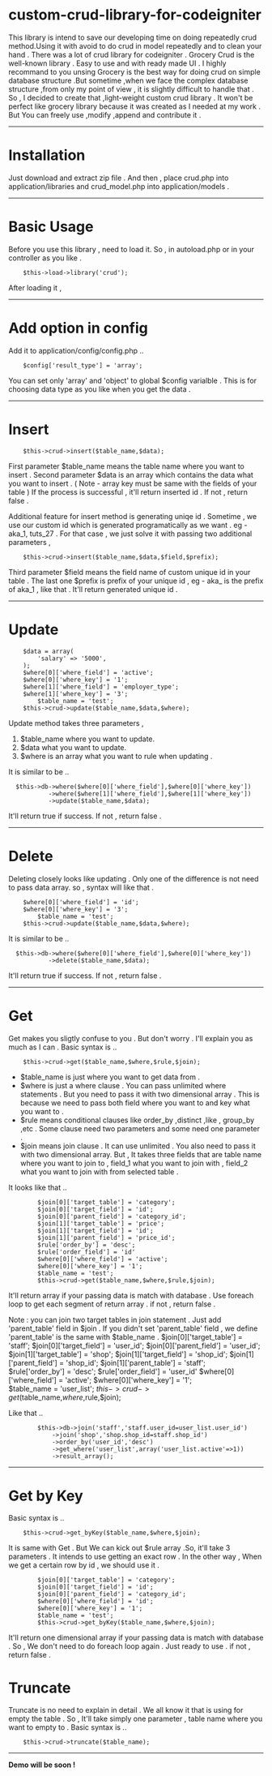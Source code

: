 custom-crud-library-for-codeigniter
===================================

This library is intend to save our developing time on doing repeatedly crud method.Using it with avoid to do crud 
in model repeatedly and to clean your hand . There was a lot of crud library for codeigniter . Grocery Crud is the
well-known library . Easy to use and with ready made UI . I highly recommand to you unsing Grocery is the best way
for doing crud on simple database structure .But sometime ,when we face the complex database structure ,from only my 
point of view , it is slightly difficult to handle that . So , I decided to create that ,light-weight custom crud 
library . It won't be perfect like grocery library because it was created as I needed at my work . But You can 
freely use ,modify ,append and contribute it . 

-------------------------------------------------------------------------------------------------------------

Installation
============
Just download and extract zip file . And then , place crud.php into application/libraries and crud_model.php into
application/models .

-------------------------------------------------------------------------------------------------------------

Basic Usage
===========
Before you use this library , need to load it. So , in autoload.php or in your controller as you like .
	
		$this->load->library('crud');

After loading it ,

-------------------------------------------------------------------------------------------------------------

Add option in config
====================
Add it to application/config/config.php ..

		$config['result_type'] = 'array';
		
You can set  only 'array' and 'object' to global $config varialble . This is for choosing data type as you like
when you get the data .

-------------------------------------------------------------------------------------------------------------

Insert
======

		$this->crud->insert($table_name,$data);

First parameter $table_name means the table name where you want to insert . Second parameter $data is an array
which contains the data what you want to insert . ( Note - array key must be same with the fields of your table ) 
If the process is successful , it'll return inserted id . If not , return false .

Additional feature for insert method is generating uniqe id . Sometime , we use our custom id which is generated
programatically as we want . eg - aka_1, tuts_27 . For that case , we just solve it with passing two additional
parameters ,

		$this->crud->insert($table_name,$data,$field,$prefix);

Third parameter $field means the field name of custom unique id in your table . The last one $prefix is prefix of
your unique id , eg - aka_ is the prefix of aka_1 , like that . It'll return generated unique id .

-------------------------------------------------------------------------------------------------------------

Update
======

		$data = array(
			'salary' => '5000',
		);
		$where[0]['where_field'] = 'active';
		$where[0]['where_key'] = '1';
	  	$where[1]['where_field'] = 'employer_type';
		$where[1]['where_key'] = '3';      
	     	$table_name = 'test';
		$this->crud->update($table_name,$data,$where);
      
Update method takes three parameters , 
1. $table_name where you want to update.
2. $data what you want to update.
3. $where is an array what you want to rule when updating .

It is similar to be ..

      $this->db->where($where[0]['where_field'],$where[0]['where_key'])
               ->where($where[1]['where_field'],$where[1]['where_key'])
               ->update($table_name,$data);

It'll return true if success. If not , return false .

-------------------------------------------------------------------------------------------------------------

Delete
======
Deleting closely looks like updating . Only one of the difference is not need to pass data array.
so , syntax will like that .

		$where[0]['where_field'] = 'id';
		$where[0]['where_key'] = '3';     
	     	$table_name = 'test';
		$this->crud->update($table_name,$data,$where);

It is similar to be ..

      $this->db->where($where[0]['where_field'],$where[0]['where_key'])
               ->delete($table_name,$data);

It'll return true if success. If not , return false .

-------------------------------------------------------------------------------------------------------------
               
Get
===
Get makes you sligtly confuse to you . But don't worry . I'll explain you as much as I can .
Basic syntax is ..

		$this->crud->get($table_name,$where,$rule,$join);


- $table_name is just where you want to get data from .
- $where is just a where clause . You can pass unlimited where statements . But you need to pass it
with two dimensional array . This is because we need to pass both field where you want to and key what you
want to .
- $rule means conditional clauses like order_by ,distinct ,like , group_by ,etc . Some clause need two 
parameters and some need one parameter .
- $join means join clause . It can use unlimited . You also need to pass it with two dimensional array.
But , It takes three fields that are table name where you want to join to , field_1 what you want to join
with , field_2 what you want to join with from selected table .

It looks like that ..

			$join[0]['target_table'] = 'category';
			$join[0]['target_field'] = 'id';
			$join[0]['parent_field'] = 'category_id';
			$join[1]['target_table'] = 'price';
			$join[1]['target_field'] = 'id';
			$join[1]['parent_field'] = 'price_id';			
			$rule['order_by'] = 'desc';
			$rule['order_field'] = 'id'
			$where[0]['where_field'] = 'active';
			$where[0]['where_key'] = '1';
			$table_name = 'test';
			$this->crud->get($table_name,$where,$rule,$join);
			
It'll return array if your passing data is match with database . Use foreach loop to get each segment
of return array . if not , return false .

Note : you can join two target tables in join statement . Just add 'parent_table' field in $join . If you didn't
set 'parent_table' field , we define 'parent_table' is the same with $table_name .
			$join[0]['target_table'] = 'staff';
			$join[0]['target_field'] = 'user_id';
			$join[0]['parent_field'] = 'user_id';
			$join[1]['target_table'] = 'shop';
			$join[1]['target_field'] = 'shop_id';
			$join[1]['parent_field'] = 'shop_id';
			$join[1]['parent_table'] = 'staff';
			$rule['order_by'] = 'desc';
			$rule['order_field'] = 'user_id'
			$where[0]['where_field'] = 'active';
			$where[0]['where_key'] = '1';			
			$table_name = 'user_list';
			$this->crud->get($table_name,$where,$rule,$join);

Like that ..

			$this->db->join('staff','staff.user_id=user_list.user_id')
				->join('shop','shop.shop_id=staff.shop_id')
				->order_by('user_id','desc')
				->get_where('user_list',array('user_list.active'=>1))
				->result_array();
-------------------------------------------------------------------------------------------------------------

Get by Key
==========
Basic syntax is ..

		$this->crud->get_byKey($table_name,$where,$join);

It is same with Get . But We can kick out $rule array .So, it'll take 3 parameters . It intends
to use getting an exact row . In the other way , When we get a certain row by id , we should use it .

			$join[0]['target_table'] = 'category';
			$join[0]['target_field'] = 'id';
			$join[0]['parent_field'] = 'category_id';		
			$where[0]['where_field'] = 'id';
			$where[0]['where_key'] = '1';
			$table_name = 'test';
			$this->crud->get_byKey($table_name,$where,$join);
			
It'll return one dimensional array if your passing data is match with database . So , We don't need to
do foreach loop again . Just ready to use . if not , return false .

Truncate
========
Truncate is no need to explain in detail . We all know it that is using for empty the table . So , It'll take
simply one parameter , table name where you want to empty to .
Basic syntax is ..

		$this->crud->truncate($table_name);

-------------------------------------------------------------------------------------------------------------

**Demo will be soon !**


